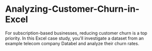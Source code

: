 # Analyzing-Customer-Churn-in-Excel
 For subscription-based businesses, reducing customer churn is a top priority. In this Excel case study, you'll investigate a dataset from an example telecom company Databel and analyze their churn rates.
